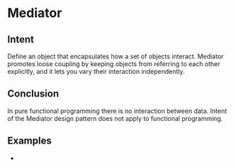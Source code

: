 # Mediator


## Intent

Define an object that encapsulates how a set of objects interact. Mediator promotes loose coupling by keeping objects from referring to each other explicitly, and it lets you vary their interaction independently. 


## Conclusion

In pure functional programming there is no interaction between data. Intent of the Mediator
design pattern does not apply to functional programming.


## Examples

-
